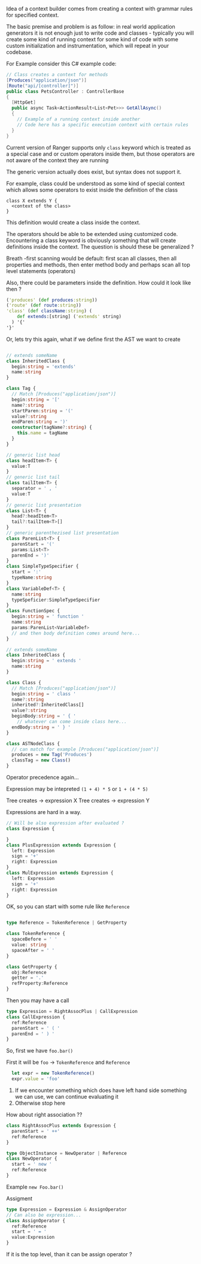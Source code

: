 
Idea of a context builder comes from creating a context with grammar rules for specified context.

The basic premise and problem is as follow: in real world application generators it is not enough just to write code and classes - typically you will create some kind of running context for some
kind of code with some custom initialization and instrumentation, which will repeat in your
codebase.

For Example consider this C# example code:
```C#
// Class creates a context for methods
[Produces("application/json")]
[Route("api/[controller]")]
public class PetsController : ControllerBase
{   
  [HttpGet]
  public async Task<ActionResult<List<Pet>>> GetAllAsync()
  { 
    // Example of a running context inside another
    // Code here has a specific execution context with certain rules 
  }
}
```
Current version of Ranger supports only `class` keyword which is treated as a special case and or custom operators inside them, but those operators are not aware of the context they are running

The generic version actually does exist, but syntax does not support it.

For example, class could be understood as some kind of special context which allows some operators to exist inside the definition of the class

```
class X extends Y {
  <context of the class>
}
```

This definition would create a class inside the context.

The operators should be able to be extended using customized code. Encountering a class keyword is obviously something that will create definitions inside the context. The question is should these be generalized ? 

Breath -first scanning would be default: first scan all classes, then all properties and methods, then enter method body and perhaps scan all top level statements (operators)

Also, there could be parameters inside the definition. How could it look like then ? 

```clojure
('produces' (def produces:string))
('route' (def route:string))
'class' (def className:string) (
    def extends:[string] ('extends' string)
  ) '{'
'}'
```

Or, lets try this again, what if we define first the AST we want to create

```typescript

// extends someName
class InheritedClass {
  begin:string = 'extends'
  name:string
}

class Tag {
  // Match [Produces("application/json")]
  begin:string = '['
  name?:string
  startParen:string = '('
  value?:string
  endParen:string = ')'
  constructor(tagName?:string) {
    this.name = tagName
  }
}

// generic list head
class headItem<T> {
  value:T
}
// generic list tail
class tailItem<T> {
  separator = ' , '
  value:T
}
// generic list presentation
class List<T> {
  head?:headItem<T>
  tail?:tailItem<T>[]
}
// generic parenthezised list presentation
class ParenList<T> {
  parenStart = '('
  params:List<T>
  parenEnd = ')'
}
class SimpleTypeSpecifier {
  start = ':'
  typeName:string
}
class VariableDef<T> {
  name:string
  typeSpeficier:SimpleTypeSpecifier
}
class FunctionSpec {
  begin:string = ' function '
  name:string
  params:ParenList<VariableDef>
  // and then body definition comes around here...
}

// extends someName
class InheritedClass {
  begin:string = ' extends '
  name:string
}

class Class {
  // Match [Produces("application/json")]
  begin:string = ' class '
  name?:string
  inherited?:InheritedClass[] 
  value?:string
  beginBody:string = ' { '
    // whatever can come inside class here...
  endBody:string = ' } '
}

class ASTNodeClass {
  // can match for example [Produces("application/json")]
  produces = new Tag('Produces')
  classTag = new Class()
}
```
Operator precedence again...

Expression may be intepreted `(1 + 4) * 5` or `1 + (4 * 5)`

Tree creates -> expression X
Tree creates -> expression Y

Expressions are hard in a way.

```typescript
// Will be also expression after evaluated ? 
class Expression {

}
class PlusExpression extends Expression {
  left: Expression
  sign = '+'
  right: Expression
}
class MulExpression extends Expression {
  left: Expression
  sign = '+'
  right: Expression
}
```

OK, so you can start with some rule like `Reference`

```typescript

type Reference = TokenReference | GetProperty

class TokenReference {
  spaceBefore = ' '
  value: string
  spaceAfter = ' '
}
```

```typescript
class GetProperty {
  obj:Reference
  getter = '.'
  refProperty:Reference
}
```

Then you may have a call
```typescript
type Expression = RightAssocPlus | CallExpression
class CallExpression {
  ref:Reference
  parenStart = ' ( '
  parenEnd = ' ) '
}
```

So, first we have `foo.bar()`

First it will be `foo` -> `TokenReference` and `Reference` 
```typescript
  let expr = new TokenReference()
  expr.value = 'foo'
```

1. If we encounter something which does have left hand side something we can use, we can continue evaluating it
2. Otherwise stop here


How about right association ??
```typescript
class RightAssocPlus extends Expression {
  parenStart = ' ++'
  ref:Reference
}
```

```typescript
type ObjectInstance = NewOperator | Reference
class NewOperator {
  start = ' new '
  ref:Reference
}
```
Example
`new Foo.bar()`

Assigment
```typescript
type Expression = Expression & AssignOperator
// Can also be expression...
class AssignOperator {
  ref:Reference
  start = ' = '
  value:Expression
}
```
If it is the top level, than it can be assign operator ? 








